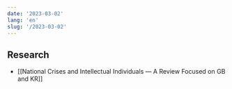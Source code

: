 ```yaml
---
date: '2023-03-02'
lang: 'en'
slug: '/2023-03-02'
---
```


## Research

- [[National Crises and Intellectual Individuals — A Review Focused on GB and KR]]
